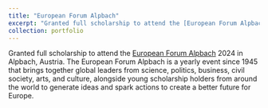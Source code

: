 ```yaml
---
title: "European Forum Alpbach"
excerpt: "Granted full scholarship to attend the [European Forum Alpbach](https://www.alpbach.org/) 2024 in Alpbach, Austria. The European Forum Alpbach is a yearly event since 1945 that brings together global leaders from science, politics, business, civil society, arts, and culture, alongside young scholarship holders from around the world to generate ideas and spark actions to create a better future for Europe."
collection: portfolio
---
```


Granted full scholarship to attend the [European Forum Alpbach](https://www.alpbach.org/) 2024 in Alpbach, Austria. The European Forum Alpbach is a yearly event since 1945 that brings together global leaders from science, politics, business, civil society, arts, and culture, alongside young scholarship holders from around the world to generate ideas and spark actions to create a better future for Europe. 

